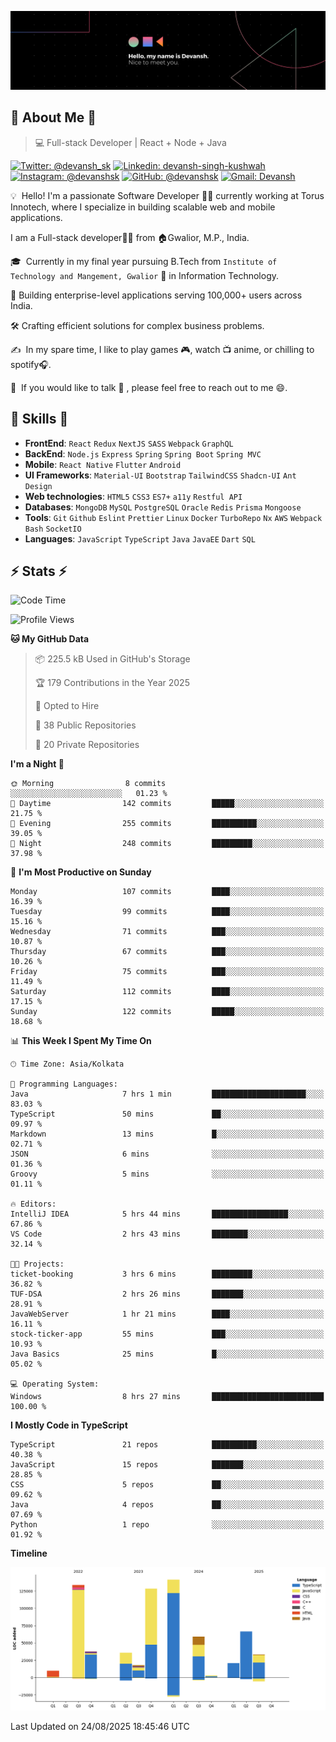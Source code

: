 ![Banner](./Devansh%20Singh%20Banner.png)

## 👋 About Me 👋

> 💻 Full-stack Developer | React + Node + Java

[![Twitter: @devansh_sk](https://img.shields.io/twitter/follow/devansh_sk?style=social)](https://twitter.com/devansh_sk)
[![Linkedin: devansh-singh-kushwah](https://img.shields.io/badge/-Devansh%20Singh%20Kushwah-blue?style=flat-square&logo=Linkedin&logoColor=white&link=https://www.linkedin.com/in/devanshsk/)](https://www.linkedin.com/in/devanshsk/)
[![Instagram: @devanshsk](https://img.shields.io/badge/-devanshsk-E4405F?style=flat-square&logo=instagram&logoColor=white)](https://instagram.com/devanshsk)
[![GitHub: @devanshsk](https://img.shields.io/github/followers/devanshsk?label=follow&style=social)](https://github.com/devanshsk)
[![Gmail: Devansh](https://img.shields.io/badge/Gmail-D14836?style=flat-square&logo=gmail&logoColor=white)](mailto:work.devanshsk@gmail.com)

💡 &nbsp;Hello! I'm a passionate Software Developer 🧑‍💻 currently working at Torus Innotech, where I specialize in building scalable web and mobile applications.

I am a Full-stack developer🧑‍💻 from 🏠Gwalior, M.P., India.

🎓 &nbsp;Currently in my final year pursuing B.Tech from `Institute of Technology and Mangement, Gwalior` 🏫 in Information Technology.

💼 Building enterprise-level applications serving 100,000+ users across India.

🛠️ Crafting efficient solutions for complex business problems.

✍️ &nbsp;In my spare time, I like to play games 🎮, watch 📺 anime, or chilling to spotify🎧.

💬 &nbsp;If you would like to talk 👋 , please feel free to reach out to me 😄.

##  🎉 Skills  🎉
- **FrontEnd**: `React` `Redux` `NextJS` `SASS` `Webpack` `GraphQL`
- **BackEnd**: `Node.js` `Express` `Spring` `Spring Boot` `Spring MVC`
- **Mobile**: `React Native` `Flutter` `Android` 
- **UI Frameworks**: `Material-UI` `Bootstrap` `TailwindCSS` `Shadcn-UI` `Ant Design`
- **Web technologies**: `HTML5` `CSS3` `ES7+` `a11y` `Restful API` 
- **Databases**: `MongoDB` `MySQL` `PostgreSQL` `Oracle` `Redis` `Prisma` `Mongoose`
- **Tools**: `Git` `Github` `Eslint` `Prettier` `Linux` `Docker` `TurboRepo` `Nx` `AWS` `Webpack` `Bash` `SocketIO`
- **Languages**: `JavaScript` `TypeScript` `Java` `JavaEE` `Dart` `SQL`

## ⚡ Stats ⚡
<!--START_SECTION:waka-->
![Code Time](http://img.shields.io/badge/Code%20Time-569%20hrs%2037%20mins-blue)

![Profile Views](http://img.shields.io/badge/Profile%20Views-0-blue)

**🐱 My GitHub Data** 

> 📦 225.5 kB Used in GitHub's Storage 
 > 
> 🏆 179 Contributions in the Year 2025
 > 
> 💼 Opted to Hire
 > 
> 📜 38 Public Repositories 
 > 
> 🔑 20 Private Repositories 
 > 
**I'm a Night 🦉** 

```text
🌞 Morning                8 commits           ░░░░░░░░░░░░░░░░░░░░░░░░░   01.23 % 
🌆 Daytime                142 commits         █████░░░░░░░░░░░░░░░░░░░░   21.75 % 
🌃 Evening                255 commits         ██████████░░░░░░░░░░░░░░░   39.05 % 
🌙 Night                  248 commits         █████████░░░░░░░░░░░░░░░░   37.98 % 
```
📅 **I'm Most Productive on Sunday** 

```text
Monday                   107 commits         ████░░░░░░░░░░░░░░░░░░░░░   16.39 % 
Tuesday                  99 commits          ████░░░░░░░░░░░░░░░░░░░░░   15.16 % 
Wednesday                71 commits          ███░░░░░░░░░░░░░░░░░░░░░░   10.87 % 
Thursday                 67 commits          ███░░░░░░░░░░░░░░░░░░░░░░   10.26 % 
Friday                   75 commits          ███░░░░░░░░░░░░░░░░░░░░░░   11.49 % 
Saturday                 112 commits         ████░░░░░░░░░░░░░░░░░░░░░   17.15 % 
Sunday                   122 commits         █████░░░░░░░░░░░░░░░░░░░░   18.68 % 
```


📊 **This Week I Spent My Time On** 

```text
🕑︎ Time Zone: Asia/Kolkata

💬 Programming Languages: 
Java                     7 hrs 1 min         █████████████████████░░░░   83.03 % 
TypeScript               50 mins             ██░░░░░░░░░░░░░░░░░░░░░░░   09.97 % 
Markdown                 13 mins             █░░░░░░░░░░░░░░░░░░░░░░░░   02.71 % 
JSON                     6 mins              ░░░░░░░░░░░░░░░░░░░░░░░░░   01.36 % 
Groovy                   5 mins              ░░░░░░░░░░░░░░░░░░░░░░░░░   01.11 % 

🔥 Editors: 
IntelliJ IDEA            5 hrs 44 mins       █████████████████░░░░░░░░   67.86 % 
VS Code                  2 hrs 43 mins       ████████░░░░░░░░░░░░░░░░░   32.14 % 

🐱‍💻 Projects: 
ticket-booking           3 hrs 6 mins        █████████░░░░░░░░░░░░░░░░   36.82 % 
TUF-DSA                  2 hrs 26 mins       ███████░░░░░░░░░░░░░░░░░░   28.91 % 
JavaWebServer            1 hr 21 mins        ████░░░░░░░░░░░░░░░░░░░░░   16.11 % 
stock-ticker-app         55 mins             ███░░░░░░░░░░░░░░░░░░░░░░   10.93 % 
Java Basics              25 mins             █░░░░░░░░░░░░░░░░░░░░░░░░   05.02 % 

💻 Operating System: 
Windows                  8 hrs 27 mins       █████████████████████████   100.00 % 
```

**I Mostly Code in TypeScript** 

```text
TypeScript               21 repos            ██████████░░░░░░░░░░░░░░░   40.38 % 
JavaScript               15 repos            ███████░░░░░░░░░░░░░░░░░░   28.85 % 
CSS                      5 repos             ██░░░░░░░░░░░░░░░░░░░░░░░   09.62 % 
Java                     4 repos             ██░░░░░░░░░░░░░░░░░░░░░░░   07.69 % 
Python                   1 repo              ░░░░░░░░░░░░░░░░░░░░░░░░░   01.92 % 
```



**Timeline**

![Lines of Code chart](https://raw.githubusercontent.com/DevanshSK/DevanshSK/main/assets/bar_graph.png)


 Last Updated on 24/08/2025 18:45:46 UTC
<!--END_SECTION:waka-->

